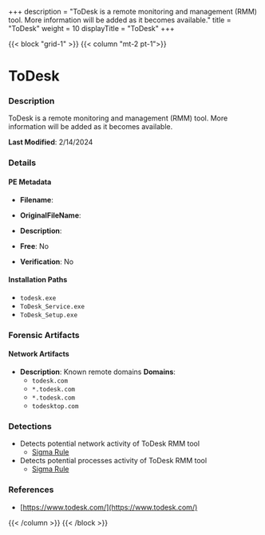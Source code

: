 +++
description = "ToDesk is a remote monitoring and management (RMM) tool. More information will be added as it becomes available."
title = "ToDesk"
weight = 10
displayTitle = "ToDesk"
+++


{{< block "grid-1" >}}
{{< column "mt-2 pt-1">}}

# ToDesk


### Description

ToDesk is a remote monitoring and management (RMM) tool. More information will be added as it becomes available.



**Last Modified**: 2/14/2024

### Details


#### PE Metadata
- **Filename**: 
- **OriginalFileName**: 
- **Description**: 


- **Free**: No

- **Verification**: No




#### Installation Paths
- `todesk.exe`
- `ToDesk_Service.exe`
- `ToDesk_Setup.exe`

### Forensic Artifacts




#### Network Artifacts
- **Description**: Known remote domains  **Domains**:
    - `todesk.com`
    - `*.todesk.com`
    - `*.todesk.com`
    - `todesktop.com`


### Detections
- Detects potential network activity of ToDesk RMM tool
  - [Sigma Rule](https://github.com/magicsword-io/LOLRMM/blob/main/detections/sigma/todesk_network_sigma.yml)
- Detects potential processes activity of ToDesk RMM tool
  - [Sigma Rule](https://github.com/magicsword-io/LOLRMM/blob/main/detections/sigma/todesk_processes_sigma.yml)

### References
- [https://www.todesk.com/](https://www.todesk.com/)



{{< /column >}}
{{< /block >}}
